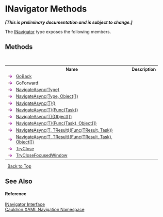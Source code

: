 # INavigator Methods
 _**\[This is preliminary documentation and is subject to change.\]**_

The <a href="T_Cauldron_XAML_Navigation_INavigator">INavigator</a> type exposes the following members.


## Methods
&nbsp;<table><tr><th></th><th>Name</th><th>Description</th></tr><tr><td>![Public method](media/pubmethod.gif "Public method")</td><td><a href="M_Cauldron_XAML_Navigation_INavigator_GoBack">GoBack</a></td><td /></tr><tr><td>![Public method](media/pubmethod.gif "Public method")</td><td><a href="M_Cauldron_XAML_Navigation_INavigator_GoForward">GoForward</a></td><td /></tr><tr><td>![Public method](media/pubmethod.gif "Public method")</td><td><a href="M_Cauldron_XAML_Navigation_INavigator_NavigateAsync">NavigateAsync(Type)</a></td><td /></tr><tr><td>![Public method](media/pubmethod.gif "Public method")</td><td><a href="M_Cauldron_XAML_Navigation_INavigator_NavigateAsync_1">NavigateAsync(Type, Object[])</a></td><td /></tr><tr><td>![Public method](media/pubmethod.gif "Public method")</td><td><a href="M_Cauldron_XAML_Navigation_INavigator_NavigateAsync__1">NavigateAsync(T)()</a></td><td /></tr><tr><td>![Public method](media/pubmethod.gif "Public method")</td><td><a href="M_Cauldron_XAML_Navigation_INavigator_NavigateAsync__1_1">NavigateAsync(T)(Func(Task))</a></td><td /></tr><tr><td>![Public method](media/pubmethod.gif "Public method")</td><td><a href="M_Cauldron_XAML_Navigation_INavigator_NavigateAsync__1_3">NavigateAsync(T)(Object[])</a></td><td /></tr><tr><td>![Public method](media/pubmethod.gif "Public method")</td><td><a href="M_Cauldron_XAML_Navigation_INavigator_NavigateAsync__1_2">NavigateAsync(T)(Func(Task), Object[])</a></td><td /></tr><tr><td>![Public method](media/pubmethod.gif "Public method")</td><td><a href="M_Cauldron_XAML_Navigation_INavigator_NavigateAsync__2">NavigateAsync(T, TResult)(Func(TResult, Task))</a></td><td /></tr><tr><td>![Public method](media/pubmethod.gif "Public method")</td><td><a href="M_Cauldron_XAML_Navigation_INavigator_NavigateAsync__2_1">NavigateAsync(T, TResult)(Func(TResult, Task), Object[])</a></td><td /></tr><tr><td>![Public method](media/pubmethod.gif "Public method")</td><td><a href="M_Cauldron_XAML_Navigation_INavigator_TryClose">TryClose</a></td><td /></tr><tr><td>![Public method](media/pubmethod.gif "Public method")</td><td><a href="M_Cauldron_XAML_Navigation_INavigator_TryCloseFocusedWindow">TryCloseFocusedWindow</a></td><td /></tr></table>&nbsp;
<a href="#inavigator-methods">Back to Top</a>

## See Also


#### Reference
<a href="T_Cauldron_XAML_Navigation_INavigator">INavigator Interface</a><br /><a href="N_Cauldron_XAML_Navigation">Cauldron.XAML.Navigation Namespace</a><br />